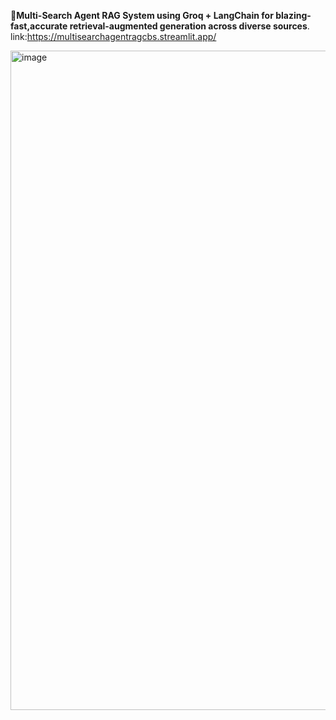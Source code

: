 🚀**Multi-Search Agent RAG System using Groq + LangChain for blazing-fast,accurate retrieval-augmented generation across diverse sources**.
link:https://multisearchagentragcbs.streamlit.app/


<img width="1885" height="1055" alt="image" src="https://github.com/user-attachments/assets/a076a66a-fa56-45e1-bd1a-074d71742ca6" />
